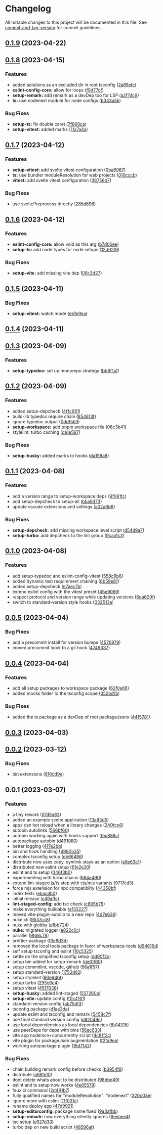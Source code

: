 # Changelog

All notable changes to this project will be documented in this file. See [commit-and-tag-version](https://github.com/absolute-version/commit-and-tag-version) for commit guidelines.

## [0.1.9](https://github.com/AlexAegis/js-tooling/compare/v0.1.8...v0.1.9) (2023-04-22)

## [0.1.8](https://github.com/AlexAegis/js-tooling/compare/v0.1.7...v0.1.8) (2023-04-15)


### Features

* added solutions as an excluded dir in root tsconfig ([2a85efc](https://github.com/AlexAegis/js-tooling/commit/2a85efc3624e8b610350d0ebff658013eedd4f24))
* **eslint-config-core:** allow for loops ([f9d77cf](https://github.com/AlexAegis/js-tooling/commit/f9d77cfbdc94e277c90057527f7651477660d23d))
* **setup-remark:** add remark as a devDep too for LSP ([a2f7dc9](https://github.com/AlexAegis/js-tooling/commit/a2f7dc9b45534d3fff0cc42997da46710577bea4))
* **ts:** use nodenext module for node configs ([b343a5b](https://github.com/AlexAegis/js-tooling/commit/b343a5bbf27b656df319d16919aa697fce750446))


### Bug Fixes

* **setup-ts:** fix double caret ([7f868ca](https://github.com/AlexAegis/js-tooling/commit/7f868ca7037fe2833ebfa6eb946d0c8082e33c65))
* **setup-vitest:** added marks ([11a7a4a](https://github.com/AlexAegis/js-tooling/commit/11a7a4aede1dbbde0402c8bbacfaecbfe2f02df6))

## [0.1.7](https://github.com/AlexAegis/js-tooling/compare/v0.1.6...v0.1.7) (2023-04-12)


### Features

* **setup-vitest:** add svelte vitest configuration ([0ba6067](https://github.com/AlexAegis/js-tooling/commit/0ba60671272a48c90f2ea1db33656907f9177c97))
* **ts:** use bundler moduleResolution for web projects ([010cccb](https://github.com/AlexAegis/js-tooling/commit/010cccb26188d52aad63aa2f54174ca603d99406))
* **vitest:** add svelte vitest configuration ([38756d7](https://github.com/AlexAegis/js-tooling/commit/38756d7bca0ba38a42776bac8c0e3dbbc0e4c55e))


### Bug Fixes

* use sveltePreprocess directly ([285d696](https://github.com/AlexAegis/js-tooling/commit/285d69699846292124d0c103173fbe4f700c81f4))

## [0.1.6](https://github.com/AlexAegis/js-tooling/compare/v0.1.5...v0.1.6) (2023-04-12)


### Features

* **eslint-config-core:** allow void as this arg ([b7d06ee](https://github.com/AlexAegis/js-tooling/commit/b7d06eec52de0d5ff8784c38b7c54093bc1384e2))
* **setup-ts:** add node types for node setups ([12d92f9](https://github.com/AlexAegis/js-tooling/commit/12d92f96442cd28cdedc3831d3ffa7257206302d))


### Bug Fixes

* **setup-vite:** add missing vite dep ([06c2d27](https://github.com/AlexAegis/js-tooling/commit/06c2d273e90fd500bb2ca2323216cba9b12cf45e))

## [0.1.5](https://github.com/AlexAegis/js-tooling/compare/v0.1.4...v0.1.5) (2023-04-11)


### Bug Fixes

* **setup-vitest:** watch mode ([eb1e9ea](https://github.com/AlexAegis/js-tooling/commit/eb1e9ea458a4aa421e212d613b5fef20a560ae49))

## [0.1.4](https://github.com/AlexAegis/js-tooling/compare/v0.1.3...v0.1.4) (2023-04-11)

## [0.1.3](https://github.com/AlexAegis/js-tooling/compare/v0.1.2...v0.1.3) (2023-04-09)


### Features

* **setup-typedoc:** set up monorepo strategy ([bb9f1a1](https://github.com/AlexAegis/js-tooling/commit/bb9f1a191312e0acf36c13553c4e18a83104cffa))

## [0.1.2](https://github.com/AlexAegis/js-tooling/compare/v0.1.1...v0.1.2) (2023-04-09)


### Features

* added setup-depcheck ([4f1c981](https://github.com/AlexAegis/js-tooling/commit/4f1c981d7ffc558d30f687e634834fe5ee1668cf))
* build-lib typedoc require chain ([854613f](https://github.com/AlexAegis/js-tooling/commit/854613f823fd1a9ca2a00ddd0d14abfa9eb740c5))
* ignore typedoc output ([0ddf5b3](https://github.com/AlexAegis/js-tooling/commit/0ddf5b36f18c8dce52b539f078ea71b69682b39c))
* **setup-workspace:** add pnpm workspace file ([06c3b41](https://github.com/AlexAegis/js-tooling/commit/06c3b414d4cc403f9b44af496af3c4c3c8dcc302))
* stylelint, turbo caching ([da1e597](https://github.com/AlexAegis/js-tooling/commit/da1e5975b6b7719a17ed790a64350b612b6aca11))


### Bug Fixes

* **setup-husky:** added marks to hooks ([da158a8](https://github.com/AlexAegis/js-tooling/commit/da158a8de09ba0755df77124f094eb8a5e0ad23d))

## [0.1.1](https://github.com/AlexAegis/js-tooling/compare/v0.1.0...v0.1.1) (2023-04-08)


### Features

* add a version range to setup-workspace deps ([9f081fc](https://github.com/AlexAegis/js-tooling/commit/9f081fc1e0f54847d6fd0450071a98e90eec4edf))
* add setup-depcheck to setup-all ([bba9d73](https://github.com/AlexAegis/js-tooling/commit/bba9d73e8d90f1c3812a482155d86ff6080d4862))
* update vscode extensions and settings ([a02a6b9](https://github.com/AlexAegis/js-tooling/commit/a02a6b9719aa56082f5366e6099b496851c85186))


### Bug Fixes

* **setup-depcheck:** add missing workspace level script ([d54d9a7](https://github.com/AlexAegis/js-tooling/commit/d54d9a7b7b10f38024c724787bece13b39c2eb15))
* **setup-turbo:** add depcheck to the lint group ([9caa1c3](https://github.com/AlexAegis/js-tooling/commit/9caa1c346fb8d0ef27b80793d5d191c415873c13))

## [0.1.0](https://github.com/AlexAegis/js-tooling/compare/v0.0.5...v0.1.0) (2023-04-08)


### Features

* add setup-typedoc and eslint-config-vitest ([558c9b6](https://github.com/AlexAegis/js-tooling/commit/558c9b660d641140796b157e62dde7d02175b940))
* added dynamic test requirement chaining ([6b59e81](https://github.com/AlexAegis/js-tooling/commit/6b59e81bb96fa9b8a5f0c03c43a3f73e48526641))
* added setup-depcheck ([e7aec7b](https://github.com/AlexAegis/js-tooling/commit/e7aec7bf82c6c873f471fa146856681ddbcd699b))
* extend eslint config with the vitest preset ([45e9089](https://github.com/AlexAegis/js-tooling/commit/45e9089e9e8cf99371a00e24b19f9684c0812746))
* respect protocol and version range while updating versions ([6ea629f](https://github.com/AlexAegis/js-tooling/commit/6ea629f4970f4cf25e47592b9f5ad95f642ff557))
* switch to standard-version style hooks ([032513a](https://github.com/AlexAegis/js-tooling/commit/032513a8f85d90b34fbb1ded10cf1207263070bc))

## [0.0.5](https://github.com/AlexAegis/js-tooling/compare/v0.0.4...v0.0.5) (2023-04-04)


### Bug Fixes

* add a precommit install for version bumps ([4576979](https://github.com/AlexAegis/js-tooling/commit/4576979950dc366eeb58848a123e017e1ef5e2b7))
* moved precommit hook to a git hook ([4749337](https://github.com/AlexAegis/js-tooling/commit/474933749a7b2d7ba409e8f7060091a804b1a82d))

## [0.0.4](https://github.com/AlexAegis/js-tooling/compare/v0.0.3...v0.0.4) (2023-04-04)


### Features

* add all setup packages to workspace package ([62f0a66](https://github.com/AlexAegis/js-tooling/commit/62f0a66099311496e647d4837d813eea2b0d6df3))
* added mocks folder to the tsconfig scope ([052bd1b](https://github.com/AlexAegis/js-tooling/commit/052bd1bb4c9793ada80b53771d34b7021f02edb7))


### Bug Fixes

* added the ts package as a devDep of root packageJsons ([4415781](https://github.com/AlexAegis/js-tooling/commit/441578142c43af7f10fca9d099019d0e16da4b32))

## [0.0.3](https://github.com/AlexAegis/js-tooling/compare/v0.0.2...v0.0.3) (2023-04-03)

## [0.0.2](https://github.com/AlexAegis/js-tooling/compare/v0.0.1...v0.0.2) (2023-03-12)


### Bug Fixes

* bin extensions ([610cd9e](https://github.com/AlexAegis/js-tooling/commit/610cd9e5c7cefd239067c85f71117d2df44fa72f))

## 0.0.1 (2023-03-07)


### Features

* a tiny rework ([07d5e83](https://github.com/AlexAegis/js-tooling/commit/07d5e832111273e947077a012d607e784a81438b))
* added an example svelte application ([13a83d5](https://github.com/AlexAegis/js-tooling/commit/13a83d5c5a2ee3807766c446f9793baf52472b06))
* apps can hot reload when a library changes ([240fce6](https://github.com/AlexAegis/js-tooling/commit/240fce6d273c873bb663900c5b54f73fb5cd146c))
* autobin autolinks ([566bf60](https://github.com/AlexAegis/js-tooling/commit/566bf60ddae757156afd832c4dd7e224310bf3d3))
* autobin working again with hooks support ([fec889c](https://github.com/AlexAegis/js-tooling/commit/fec889c0c4628a824b702818b146bf87cc6e456e))
* autopackage autobin ([d491080](https://github.com/AlexAegis/js-tooling/commit/d49108001457acc7e3908287feeb1928d345c409))
* better logging ([417e2bb](https://github.com/AlexAegis/js-tooling/commit/417e2bb97bd9b25c65d788a1dc8dc06deaf1c6a2))
* bin and hook handling ([4980b35](https://github.com/AlexAegis/js-tooling/commit/4980b3594312182f812a985c8f854a25017c5034))
* complex tsconfig setup ([eb66466](https://github.com/AlexAegis/js-tooling/commit/eb664663fb4f3ecc14b764889cd13fafab03517a))
* distribute now uses copy, symlink stays as an option ([a9e63c1](https://github.com/AlexAegis/js-tooling/commit/a9e63c1afa9179a8b7eea6584870b3a8d89d0278))
* distributed new eslint setup ([61e2e20](https://github.com/AlexAegis/js-tooling/commit/61e2e2056f727b0e6420762c96883db9604c867a))
* eslint and ts setup ([046f3b0](https://github.com/AlexAegis/js-tooling/commit/046f3b0352cbfe93bcd5ba7f3cb653650e51203f))
* experimenting with turbo chains ([684e490](https://github.com/AlexAegis/js-tooling/commit/684e490b543242c74ca2449d58494e56881e6d80))
* extend lint-staged js/ts step with cjs/mjs variants ([9717cd3](https://github.com/AlexAegis/js-tooling/commit/9717cd3a776019c143e44a2d5bfcadf850da820c))
* force mjs extension for npx compatibilty ([44358bf](https://github.com/AlexAegis/js-tooling/commit/44358bf7bd05d580946b4e6cbb1d04583b3a490e))
* index tests ([ebacdb0](https://github.com/AlexAegis/js-tooling/commit/ebacdb0febb99bb0c57f8f5ba09cc544bb0a3e54))
* initial release ([c49affc](https://github.com/AlexAegis/js-tooling/commit/c49affc1a8369cb2cbe2731c0caac89fd95bb4e4))
* **lint-staged-config:** add tsc check ([c805b75](https://github.com/AlexAegis/js-tooling/commit/c805b75bd32fdc3b19a8c9f4614db99da4a75710))
* make everything buildable ([af33227](https://github.com/AlexAegis/js-tooling/commit/af33227b244a1ce0d1ab125f1e5281e8966f94c5))
* moved vite-plugin-autolib to a new repo ([4d7e636](https://github.com/AlexAegis/js-tooling/commit/4d7e63609999959883145a11b3c1f11e08164e3c))
* nuke cli ([9537cc8](https://github.com/AlexAegis/js-tooling/commit/9537cc856aa05dbb12bba305da2022d857c55a1f))
* nuke with globby ([a1bb724](https://github.com/AlexAegis/js-tooling/commit/a1bb7243341b4addbfd6c84474b2e1cdd2f5fb61))
* **nuke:** migrated logger ([a822c0c](https://github.com/AlexAegis/js-tooling/commit/a822c0c44fb55fbba0bbd9f5854ea2fb6ebe669b))
* parallel ([9f68c78](https://github.com/AlexAegis/js-tooling/commit/9f68c7820d4e7d322d52913115b9524319d9481e))
* prettier package ([f3e8d3d](https://github.com/AlexAegis/js-tooling/commit/f3e8d3d0f54c330b3f2ffece283b792561e68231))
* removed the local tools package in favor of workspace-tools ([d94619d](https://github.com/AlexAegis/js-tooling/commit/d94619d21e5994343150cf5010663d712999d75a))
* self setup tsconfig and eslint ([10c5325](https://github.com/AlexAegis/js-tooling/commit/10c5325a01bad8ff56f1b52bf76bc6165d59316f))
* settle on the simplified tsconfig setup ([dd90f2c](https://github.com/AlexAegis/js-tooling/commit/dd90f2ce26ff676adb35963244e0c1ad1910fac1))
* setup bin added for setup-remark ([def0f60](https://github.com/AlexAegis/js-tooling/commit/def0f601a405656cb9441842cee89f37d8b6910e))
* setup commitlint, vscode, github ([56a1f57](https://github.com/AlexAegis/js-tooling/commit/56a1f57c983e2f44e581c66bf69ec4f5c59f0532))
* setup standard-version ([1753d82](https://github.com/AlexAegis/js-tooling/commit/1753d824ec4899621eeac1d6f3d1124067e87ef0))
* setup stylelint ([90e94bf](https://github.com/AlexAegis/js-tooling/commit/90e94bf7b4621e925bad8f5c90e84c15b71812ef))
* setup turbo ([293c0c4](https://github.com/AlexAegis/js-tooling/commit/293c0c4cde98b721d28d879d6dd2948db9105cee))
* setup vitest ([4517038](https://github.com/AlexAegis/js-tooling/commit/4517038c631d8a07fd9fc6b27456594fa4697fc5))
* **setup-husky:** added lint-staged ([557280a](https://github.com/AlexAegis/js-tooling/commit/557280a7bfd743259cbe0d4967c20b302fa33eee))
* **setup-vite:** update config ([f0c4161](https://github.com/AlexAegis/js-tooling/commit/f0c416195b79475542bad7c190cb960c68e26c90))
* standard-version config ([ab75df3](https://github.com/AlexAegis/js-tooling/commit/ab75df39e27caca47b322df90228b5d3f77c8637))
* tsconfig package ([d1aa3da](https://github.com/AlexAegis/js-tooling/commit/d1aa3daa7709fdc8903ea88024d88c17c039c9cb))
* update eslint and tsconfig and remark ([5458c7f](https://github.com/AlexAegis/js-tooling/commit/5458c7f1ef460d66371cb5542ad8b8b30bc2b254))
* use final standard version config ([d82049c](https://github.com/AlexAegis/js-tooling/commit/d82049c357fc6ebe4ad0ca88a1483a4509a3b300))
* use local dependencies as local dependencies ([8b14315](https://github.com/AlexAegis/js-tooling/commit/8b1431587b90bf52ab89d5653a6ccb055616a990))
* use peerDeps for deps with bins ([56ec633](https://github.com/AlexAegis/js-tooling/commit/56ec6332db1255f6b5cc8200cfe836e05c723307))
* vite app nodemon+concurrently script ([4c81f2c](https://github.com/AlexAegis/js-tooling/commit/4c81f2c795a7824f8eac558a29d601e2188963a4))
* vite plugin for packageJson augmentation ([f2fa9ea](https://github.com/AlexAegis/js-tooling/commit/f2fa9eaba88f7aa44a049295ef2a75cc0c08cdb0))
* working autopackage plugin ([15d7142](https://github.com/AlexAegis/js-tooling/commit/15d714276afad10c8a3001663e7659922478cb3c))


### Bug Fixes

* chain building remark config before checks ([b3954f8](https://github.com/AlexAegis/js-tooling/commit/b3954f88250cf0da6d6b443178146390e6793956))
* distribute ([a69fe10](https://github.com/AlexAegis/js-tooling/commit/a69fe1081346b242fc96c5cc742e6f9208044230))
* dont delete whats about to be distributed ([98dbd49](https://github.com/AlexAegis/js-tooling/commit/98dbd49e9573f3e22a6abb2b72b08f589e9cf0d8))
* eslint and ts setup now works ([4e65579](https://github.com/AlexAegis/js-tooling/commit/4e65579cd46e1fa5d9138a29ab2567aae7417c04))
* faux ci command ([2d491b7](https://github.com/AlexAegis/js-tooling/commit/2d491b707758e1f6fe95ac2e2f76259c93d71968))
* fully qualified names for "moduleResolution": "nodenext" ([320c03e](https://github.com/AlexAegis/js-tooling/commit/320c03e70cdd1f42ff1926fba6d52efa360ded73))
* ignore more with eslint ([11f031c](https://github.com/AlexAegis/js-tooling/commit/11f031c514e9ddce088186143846a964baa39a92))
* rename deploy app ([47d9921](https://github.com/AlexAegis/js-tooling/commit/47d99212f9c6829b085819edbca971746933ef23))
* **setup-editorconfig:** package name fixed ([9a3afbb](https://github.com/AlexAegis/js-tooling/commit/9a3afbb39b23fea681c07a5a9a4cb8b12a875116))
* **setup-remark:** now everything silently ignores ([9eebee4](https://github.com/AlexAegis/js-tooling/commit/9eebee425daa1fe04066f257a0bb99504b782a8a))
* tsc setup ([e927d33](https://github.com/AlexAegis/js-tooling/commit/e927d3384ff5a2733ff009ebc924e05940a44295))
* turbo dep on new build script ([48596af](https://github.com/AlexAegis/js-tooling/commit/48596afb847208ec0bd9c3aaafd2c23ebc8676a2))
